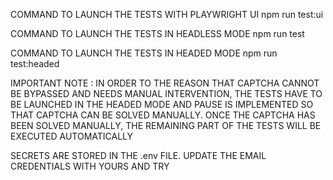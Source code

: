 COMMAND TO LAUNCH THE TESTS WITH PLAYWRIGHT UI
npm run test:ui

COMMAND TO LAUNCH THE TESTS IN HEADLESS MODE
npm run test

COMMAND TO LAUNCH THE TESTS IN HEADED MODE
npm run test:headed

IMPORTANT NOTE : IN ORDER TO THE REASON THAT CAPTCHA CANNOT BE BYPASSED AND NEEDS MANUAL INTERVENTION, THE TESTS HAVE TO BE LAUNCHED IN THE HEADED MODE AND PAUSE IS IMPLEMENTED SO THAT CAPTCHA CAN BE SOLVED MANUALLY. ONCE THE CAPTCHA HAS BEEN SOLVED MANUALLY, THE REMAINING PART OF THE TESTS WILL BE EXECUTED AUTOMATICALLY

SECRETS ARE STORED IN THE .env FILE. UPDATE THE EMAIL CREDENTIALS WITH YOURS AND TRY
